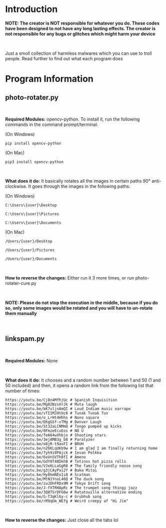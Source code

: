 # Introduction

**NOTE: The creator is NOT responsible for whatever you do. These codes have been designed to not have any long lasting effects. The creator is not responsible for any bugs or glitches which might harm your device**

<br>

Just a smoll collection of harmless malwares which you can use to troll people. Read further to find out what each program does

# Program Information
## photo-rotater.py
<br>

**Required Modules:** opencv-python. To install it, run the following commands in the command prompt/terminal:

(On Windows)

```
pip install opencv-python
```
(On Mac)
```
pip3 install opencv-python
```
<br>

**What does it do:** It basically rotates all the images in certain paths 90° anti-clockwise. It goes through the images in the following paths:

(On Windows)

`C:\Users\{user}\Desktop`

`C:\Users\{user}\Pictures`

`C:\Users\{user}\Documents`

(On Mac)

`/Users/{user}/Desktop`

`/Users/{user}/Pictures`

`/Users/{user}/Documents`

<br>

**How to reverse the changes:** Either run it 3 more times, or run photo-rotater-cure.py

<br>

**NOTE: Please do not stop the execution in the middle, because if you do so, only some images would be rotated and you will have to un-rotate them manually**

<br>

## linkspam.py
<br>

**Required Modules:** None

<br>

**What does it do:** It chooses and a random number between 1 and 50 (1 and 50 included) and then, it opens a random link from the following list that number of times:

```https://youtu.be/dQw4w9WgXcQ' # Rickroll
https://youtu.be/Cj8n4MfhjUc # Spanish Inquisition
https://youtu.be/Mg02NzsXrJk # Muta laugh
https://youtu.be/kK7uljnAmQI # Loud Indiam music earrape
https://youtu.be/vTIIMJ9tUc8 # Tunak Tunak Tun
https://youtu.be/o_LrHt4Hhhs # Nono square
https://youtu.be/EKgGSf-xTMg # Denver Laugh
https://youtu.be/St32aLCNMmQ # Tongo pumped up kicks
https://youtu.be/0FmzeEcuEos # NO U
https://youtu.be/feA64wXhbjo # Shooting stars
https://youtu.be/3ejAMB3g_b8 # Paralyzer
https://youtu.be/e8jR-t9axFI # BRUH
https://youtu.be/n2bKLqUKb9w # I am glad I am finally returning home
https://youtu.be/7yh9i0PAjck # Ievan Polkka
https://youtu.be/6xUnSVTh8fI # Ameno
https://youtu.be/GdY8T48Dkh0 # Totinos hot pizza rolls
https://youtu.be/VJe6LLoGgR8 # The family friendly noose song
https://youtu.be/g3jCAyPai2Y # Baka Mitai
https://youtu.be/Hy8kmNEo1i8 # Scatman
https://youtu.be/MtN1YnoL46Q # The duck song
https://youtu.be/iuJDhFRDx9M # Tokyo Drift song
https://youtu.be/J-fXTRHApRc # The trumpet song thingy jazz
https://youtu.be/3Q8TSrDFG6w # Ratatouille alternative ending
https://youtu.be/G-T3qKl6y-c # Grubhub song
https://youtu.be/rR9qUm_WEfg # Weird creepy af "Hi Jim"
```

<br>

**How to reverse the changes:** Just close all the tabs lol
